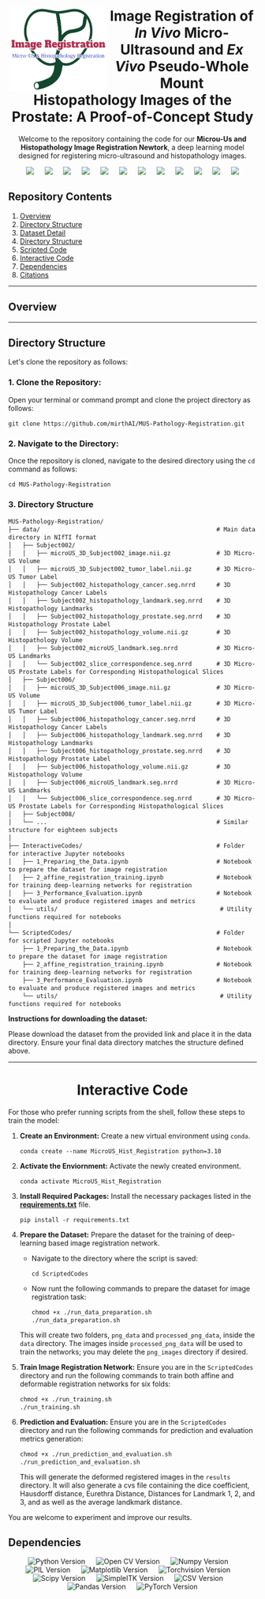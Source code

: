 <div align=center> <h1>
  <img align="left" width="200" height="170" src="assets/LogoWithoutBG.png" alt="MicroUS and Histopathology Registration">
  Image Registration of <i>In Vivo</i> Micro-Ultrasound and <i>Ex Vivo</i> Pseudo-Whole Mount Histopathology Images of the Prostate: A Proof-of-Concept Study</h1>

Welcome to the repository containing the code for our **Microu-Us and Histopathology Image Registration Newtork**, a deep learning model designed for registering micro-ultrasound and histopathology images.
  
[![](https://img.shields.io/badge/Imran-gray?logo=github&logoColor=white&label=Muhammad&labelColor=darkgreen&color=red)](https://www.linkedin.com/in/imrannust/) &emsp;
[![](https://img.shields.io/badge/Nguyen-gray?logo=ResearchGate&logoColor=white&label=Brianna&labelColor=darkblue&color=limegreen)](https://www.researchgate.net/profile/Brianna_Nguyen2) &emsp;
[![](https://img.shields.io/badge/Pensa-gray?logo=linkedin&logoColor=white&label=Jake&labelColor=black&color=yellow)](https://www.researchgate.net/profile/Brianna_Nguyen2) &emsp;
[![](https://img.shields.io/badge/Falzarano-gray?logo=linkedin&logoColor=white&label=Sara&labelColor=darkred&color=cyan)](https://www.linkedin.com/in/sara-falzarano-3a788941/) &emsp;
[![](https://img.shields.io/badge/Sisk-gray?logo=world%20health%20organization&logoColor=white&label=Anthony&labelColor=darkgreen&color=orange)](https://www.uclahealth.org/providers/anthony-sisk) &emsp;
[![](https://img.shields.io/badge/Liang-gray?logo=linkedin&logoColor=white&label=Muxuan&labelColor=darkpurple&color=lime)](https://www.linkedin.com/in/muxuan-liang-5b98aa47/) &emsp;
[![](https://img.shields.io/badge/DiBianco-gray?logo=world%20health%20organization&logoColor=white&label=John%20Michael&labelColor=darkslategray&color=fuchsia)](https://urology.ufl.edu/about-us-2/faculty-staff-directory-3/john-michael-dibianco-md/) &emsp;
[![](https://img.shields.io/badge/Su-gray?logo=world%20health%20organization&logoColor=white&label=Li-Ming&labelColor=darkolivegreen&color=purple)](https://urology.ufl.edu/about-us-2/meet-our-team/li-ming-su-md/) &emsp;
[![](https://img.shields.io/badge/Zhou-gray?logo=github&logoColor=white&label=Yuyin&labelColor=darkorange&color=blue)](https://yuyinzhou.github.io/) &emsp;
[![](https://img.shields.io/badge/Joseph-gray?logo=linkedin&logoColor=white&label=Jason%20P.&labelColor=navy&color=orange)](https://urology.ufl.edu/about-us-2/faculty-staff-directory-3/jason-p-joseph-md/) &emsp;
[![](https://img.shields.io/badge/Brisbane-gray?logo=world%20health%20organization&logoColor=white&label=Wayne%20G.&labelColor=darkcyan&color=magenta)](https://www.uclahealth.org/providers/wayne-brisbane) &emsp;
[![](https://img.shields.io/badge/Shao-gray?logo=linkedin&logoColor=white&label=Wei&labelColor=darkviolet&color=teal)](https://www.linkedin.com/in/wei-shao-438782115/)

</div>

## Repository Contents



1. [Overview](#overview)
2. [Directory Structure](#directory-structure)
3. [Dataset Detail](#dataset-detail)
4. [Directory Structure](#directory-structure)
5. [Scripted Code](#scripted_code)
6. [Interactive Code](#interactive_cde)
7. [Dependencies](#dependencies)
8. [Citations](#citations)

---

<h2>Overview <a id="overview" ></a></h2>

---

<h2>Directory Structure<a id=directory-structure"></a></h2>

Let's clone the repository as follows:

<h3> 1. Clone the Repository:</h3>

  Open your terminal or command prompt and clone the project directory as follows:
  ```
  git clone https://github.com/mirthAI/MUS-Pathology-Registration.git
  ```

<h3> 2. Navigate to the Directory: </h3>

  Once the repository is cloned, navigate to the desired directory using the `cd` command as follows:
  ```
  cd MUS-Pathology-Registration
  ```
<h3> 3. Directory Structure </h3>


```
MUS-Pathology-Registration/
├── data/                                                  # Main data directory in NIfTI format
│   ├── Subject002/
│   │   ├── microUS_3D_Subject002_image.nii.gz             # 3D Micro-US Volume
│   │   ├── microUS_3D_Subject002_tumor_label.nii.gz       # 3D Micro-US Tumor Label
│   │   ├── Subject002_histopathology_cancer.seg.nrrd      # 3D Histopathology Cancer Labels
│   │   ├── Subject002_histopathology_landmark.seg.nrrd    # 3D Histopathology Landmarks
│   │   ├── Subject002_histopathology_prostate.seg.nrrd    # 3D Histopathology Prostate Label
│   │   ├── Subject002_histopathology_volume.nii.gz        # 3D Histopathology Volume
│   │   ├── Subject002_microUS_landmark.seg.nrrd           # 3D Micro-US Landmarks
│   │   └── Subject002_slice_correspondence.seg.nrrd       # 3D Micro-US Prostate Labels for Corresponding Histopathological Slices
│   ├── Subject006/
│   │   ├── microUS_3D_Subject006_image.nii.gz             # 3D Micro-US Volume
│   │   ├── microUS_3D_Subject006_tumor_label.nii.gz       # 3D Micro-US Tumor Label
│   │   ├── Subject006_histopathology_cancer.seg.nrrd      # 3D Histopathology Cancer Labels
│   │   ├── Subject006_histopathology_landmark.seg.nrrd    # 3D Histopathology Landmarks
│   │   ├── Subject006_histopathology_prostate.seg.nrrd    # 3D Histopathology Prostate Label
│   │   ├── Subject006_histopathology_volume.nii.gz        # 3D Histopathology Volume
│   │   ├── Subject006_microUS_landmark.seg.nrrd           # 3D Micro-US Landmarks
│   │   └── Subject006_slice_correspondence.seg.nrrd       # 3D Micro-US Prostate Labels for Corresponding Histopathological Slices
│   ├── Subject008/
│   └── ...                                                # Similar structure for eighteen subjects
│
├── InteractiveCodes/                                      # Folder for interactive Jupyter notebooks
│   ├── 1_Preparing_the_Data.ipynb                         # Notebook to prepare the dataset for image registration
│   ├── 2_affine_registration_training.ipynb               # Notebook for training deep-learning networks for registration
│   ├── 3_Performance_Evaluation.ipynb                     # Notebook to evaluate and produce registered images and metrics
│   └── utils/                                              # Utility functions required for notebooks
│
└── ScriptedCodes/                                         # Folder for scripted Jupyter notebooks
    ├── 1_Preparing_the_Data.ipynb                         # Notebook to prepare the dataset for image registration
    ├── 2_affine_registration_training.ipynb               # Notebook for training deep-learning networks for registration
    ├── 3_Performance_Evaluation.ipynb                     # Notebook to evaluate and produce registered images and metrics
    └── utils/                                              # Utility functions required for notebooks

```

**Instructions for downloading the dataset:**

Please download the dataset from the provided link and place it in the data directory. Ensure your final data directory matches the structure defined above.

----

<div align=center> <h1>
  Interactive Code
</h1></div>

For those who prefer running scripts from the shell, follow these steps to train the model:


1. **Create an Environment:** Create a new virtual environment using `conda`.
   ```
   conda create --name MicroUS_Hist_Registration python=3.10
   ```
2. **Activate the Enviornment:** Activate the newly created environment.
   ```
   conda activate MicroUS_Hist_Registration
   ```
3. **Install Required Packages:** Install the necessary packages listed in the **[requirements.txt](https://github.com/ImranNust/CIS-UNet-Context-Infused-Swin-UNet-for-Aortic-Segmentation/blob/main/requirements.txt)** file.
   ```
   pip install -r requirements.txt
   ```
4. **Prepare the Dataset:** Prepare the dataset for the training of deep-learning based image registration network.
   - Navigate to the directory where the script is saved:
     ```
     cd ScriptedCodes
     ```
     
    - Now runt the following commands to prepare the dataset for image registration task:
    
      ```
      chmod +x ./run_data_preparation.sh
      ./run_data_preparation.sh   
      ```
      
   This will create two folders, `png_data` and `processed_png_data`, inside the `data` directory. The images inside `processed_png_data` will be used to train the networks; you may delete the `png_images` directory if desired.

6. **Train Image Registration Network:** Ensure you are in the `ScriptedCodes` directory and run the following commands to train both affine and deformable registration networks for six folds:
    
      ```
      chmod +x ./run_training.sh
      ./run_training.sh   
      ```
7. **Prediction and Evaluation:** Ensure you are in the `ScriptedCodes` directory and run the following commands for prediction and evaluation metrics generation:
    
      ```
      chmod +x ./run_prediction_and_evaluation.sh
      ./run_prediction_and_evaluation.sh
      ```

   This will generate the deformed registered images in the `results` directory. It will also generate a cvs file containing the dice coefficient, Hausdorff distance, Eurethra Distance, Distances for Landmark 1, 2, and 3, and as well as the average landkmark distance.

You are welcome to experiment and improve our results. 

## Dependencies

<div align=center>
  
![Python Version](https://img.shields.io/badge/Python-3.10.14-3776AB?labelColor=FFD43B&logo=python&logoColor=white)  &emsp;
![Open CV Version](https://img.shields.io/badge/OpenCV-4.10.0-5C3EE8?labelColor=FF5733&logo=opencv&logoColor=white)  &emsp;
![Numpy Version](https://img.shields.io/badge/Numpy-1.26.4-013243?labelColor=F5B041&logo=numpy&logoColor=white) &emsp;
![PIL Version](https://img.shields.io/badge/PIL-10.3.0-CC3333?labelColor=FFC300&logo=python&logoColor=white) &emsp;
![Matplotlib Version](https://img.shields.io/badge/Matplotlib-3.8.3-11557C?labelColor=900C3F&logo=python&logoColor=white) &emsp;
![Torchvision Version](https://img.shields.io/badge/Torchvision-0.15.2%2Bcu117-EE4C2C?labelColor=581845&logo=pytorch&logoColor=white) &emsp;
![Scipy Version](https://img.shields.io/badge/Scipy-1.12.0-8CAAE6?labelColor=0055A5&logo=scipy&logoColor=white) &emsp;
![SimpleITK Version](https://img.shields.io/badge/SimpleITK-2.2.1-00BFFF?labelColor=2C3E50&logo=simplitk&logoColor=white) &emsp;
![CSV Version](https://img.shields.io/badge/CSV-1.0-FF6347?labelColor=008080&logo=csv&logoColor=white) &emsp;
![Pandas Version](https://img.shields.io/badge/Pandas-2.0.0-150458?labelColor=DAF7A6&logo=pandas&logoColor=white) &emsp;
![PyTorch Version](https://img.shields.io/badge/PyTorch-2.0.1-EE4C2C?labelColor=FFC0CB&logo=pytorch&logoColor=white) 

</div>
